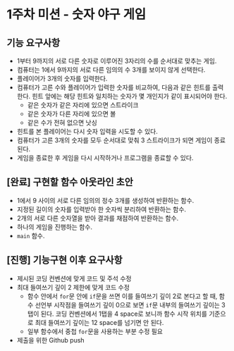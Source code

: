 # 1주차 미션 - 숫자 야구 게임

## 기능 요구사항

* 1부터 9까지의 서로 다른 숫자로 이루어진 3자리의 수를 순서대로 맞추는 게임.
* 컴퓨터는 1에서 9까지의 서로 다른 임의의 수 3개를 보이지 않게 선택한다.
* 플레이어가 3개의 숫자를 입력한다.
* 컴퓨터가 고른 수와 플레이어가 입력한 숫자를 비교하여, 다음과 같은 힌트를 출력한다. 힌트 앞에는 해당 힌트와 일치하는 숫자가 몇 개인지가 같이 표시되어야 한다.
  * 같은 숫자가 같은 자리에 있으면 스트라이크
  * 같은 숫자가 다른 자리에 있으면 볼
  * 같은 수가 전혀 없으면 낫싱
* 힌트를 본 플레이어는 다시 숫자 입력을 시도할 수 있다.
* 컴퓨터가 고른 3개의 숫자를 모두 순서대로 맞춰 3 스트라이크가 되면 게임이 종료된다.
* 게임을 종료한 후 게임을 다시 시작하거나 프로그램을 종료할 수 있다.

## [완료] 구현할 함수 아웃라인 초안

* 1에서 9 사이의 서로 다른 임의의 정수 3개를 생성하여 반환하는 함수.
* 지정된 길이의 숫자를 입력받아 한 숫자씩 분리하여 반환하는 함수.
* 2개의 서로 다른 숫자열을 받아 결과를 채점하여 반환하는 함수.
* 하나의 게임을 진행하는 함수.
* `main` 함수.

## [진행] 기능구현 이후 요구사항

* 제시된 코딩 컨벤션에 맞게 코드 및 주석 수정
* 최대 들여쓰기 깊이 2 제한에 맞게 코드 수정
  * 함수 안에서 `for`문 안에 `if`문을 쓰면 이를 들여쓰기 깊이 2로 본다고 할 때, 함수 선언부 시작점을 들여쓰기 깊이 0으로 보면 `if`문 내부의 들여쓰기 깊이는 3탭이 된다. 코딩 컨벤션에서 1탭을 4 space로 보니까 함수 시작 위치를 기준으로 최대 들여쓰기 깊이는 12 space를 넘기면 안 된다.
  * 일부 함수에서 중첩 `for`문을 사용하는 부분 수정 필요
* 제출을 위한 Github push

